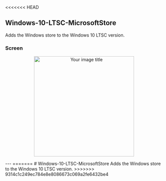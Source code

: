 <<<<<<< HEAD
## Windows-10-LTSC-MicrosoftStore
Adds the Windows store to the Windows 10 LTSC version.

### Screen
<p align="center">
<img src="https://i.imgur.com/DLK5Z0Y.jpg" alt="Your image title" width="320"/>
</p>
---
=======
# Windows-10-LTSC-MicrosoftStore
Adds the Windows store to the Windows 10 LTSC version.
>>>>>>> 9314c1c249ec784e8e8086673c069a2fe6432be4
